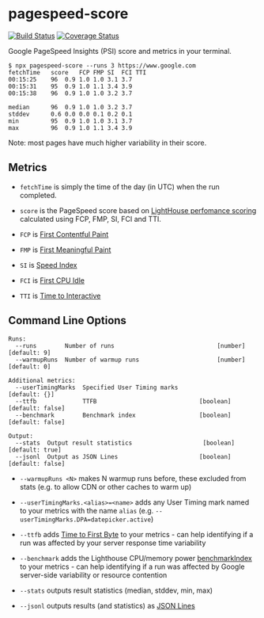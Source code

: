 # pagespeed-score

[![Build Status](https://travis-ci.org/csabapalfi/pagespeed-score.svg?branch=master)](https://travis-ci.org/csabapalfi/pagespeed-score/)
[![Coverage Status](https://coveralls.io/repos/github/csabapalfi/pagespeed-score/badge.svg)](https://coveralls.io/github/csabapalfi/pagespeed-score)

Google PageSpeed Insights (PSI) score and metrics in your terminal.

```
$ npx pagespeed-score --runs 3 https://www.google.com
fetchTime	score	FCP	FMP	SI	FCI	TTI
00:15:25	96	0.9	1.0	1.0	3.1	3.7
00:15:31	95	0.9	1.0	1.1	3.4	3.9
00:15:38	96	0.9	1.0	1.0	3.2	3.7

median  	96	0.9	1.0	1.0	3.2	3.7
stddev  	0.6	0.0	0.0	0.1	0.2	0.1
min     	95	0.9	1.0	1.0	3.1	3.7
max     	96	0.9	1.0	1.1	3.4	3.9
```

Note: most pages have much higher variability in their score.

## Metrics

* `fetchTime` is simply the time of the day (in UTC) when the run completed.

* `score` is the PageSpeed score based on [LightHouse perfomance scoring](https://github.com/GoogleChrome/lighthouse/blob/master/docs/scoring.md) calculated using FCP, FMP, SI, FCI and TTI.

* `FCP` is [First Contentful Paint](https://github.com/csabapalfi/awesome-web-performance-metrics#first-contentful-paint-fcp)

* `FMP` is [First Meaningful Paint](https://github.com/csabapalfi/awesome-web-performance-metrics#first-meaningful-paint-fmp)

* `SI` is [Speed Index](https://github.com/csabapalfi/awesome-web-performance-metrics#speed-index)

* `FCI` is [First CPU Idle](https://github.com/csabapalfi/awesome-web-performance-metrics#first-cpu-idle)

* `TTI` is [Time to Interactive](https://github.com/csabapalfi/awesome-web-performance-metrics#time-to-interactive-tti)

## Command Line Options

```
Runs:
  --runs        Number of runs                             [number] [default: 9]
  --warmupRuns  Number of warmup runs                      [number] [default: 0]

Additional metrics:
  --userTimingMarks  Specified User Timing marks                   [default: {}]
  --ttfb             TTFB                             [boolean] [default: false]
  --benchmark        Benchmark index                  [boolean] [default: false]

Output:
  --stats  Output result statistics                    [boolean] [default: true]
  --jsonl  Output as JSON Lines                       [boolean] [default: false]
```

* `--warmupRuns <N>` makes N warmup runs before, these excluded from stats (e.g. to allow CDN or other caches to warm up)

* `--userTimingMarks.<alias>=<name>` adds any User Timing mark named to your metrics with the name `alias` (e.g. `--userTimingMarks.DPA=datepicker.active`)

* `--ttfb` adds [Time to First Byte](https://developers.google.com/web/tools/lighthouse/audits/ttfb) to your metrics - can help identifying if a run was affected by your server response time variability

* `--benchmark` adds the Lighthouse CPU/memory power [benchmarkIndex](https://github.com/GoogleChrome/lighthouse/blob/master/lighthouse-core/lib/page-functions.js#L128-L154) to your metrics - can help identifying if a run was affected by Google server-side variability or resource contention

* `--stats` outputs result statistics (median, stddev, min, max)

* `--jsonl` outputs results (and statistics) as [JSON Lines](http://jsonlines.org/)
